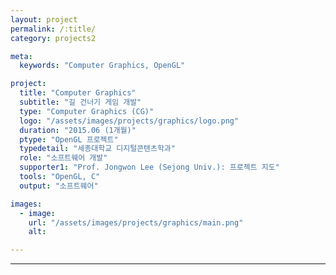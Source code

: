 ```yaml
---
layout: project
permalink: /:title/
category: projects2

meta:
  keywords: "Computer Graphics, OpenGL"

project:
  title: "Computer Graphics"
  subtitle: "길 건너기 게임 개발"
  type: "Computer Graphics (CG)"
  logo: "/assets/images/projects/graphics/logo.png"
  duration: "2015.06 (1개월)"
  ptype: "OpenGL 프로젝트"
  typedetail: "세종대학교 디지털콘텐츠학과"
  role: "소프트웨어 개발"
  supporter1: "Prof. Jongwon Lee (Sejong Univ.): 프로젝트 지도"
  tools: "OpenGL, C"
  output: "소프트웨어"

images:
  - image:
    url: "/assets/images/projects/graphics/main.png"
    alt:

---
```

---
<br>
